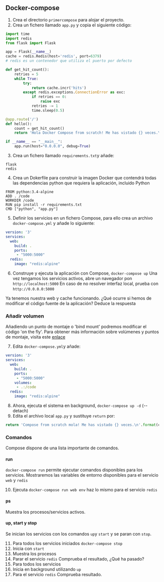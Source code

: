 ## Docker-compose
1. Crea el directorio `primercompose` para alojar el proyecto.
2. Crea un fichero llamado `app.py` y copia el siguiente código:
```python
import time
import redis
from flask import Flask

app = Flask(__name__)
cache = redis.Redis(host='redis', port=6379)
# redis es un contenedor que utiliza el puerto por defecto

def get_hit_count():
    retries = 5
    while True:
        try:
            return cache.incr('hits')
        except redis.exceptions.ConnectionError as exc:
            if retries == 0:
                raise exc
            retries -= 1
            time.sleep(0.5)

@app.route('/')
def hello():
    count = get_hit_count()
    return 'Hola Docker Compose from scratch! Me has vistado {} veces.\n'.format(count)

if __name__ == "__main__":
    app.run(host="0.0.0.0", debug=True)
```

3. Crea un fichero llamado `requirements.txt`y añade: 
```
flask
redis
```
4. Crea un Dokerfile para construir la imagen Docker que contendrá todas las dependencias python que requiera la aplicación, incluido Python
```
FROM python:3.4-alpine
ADD . /code
WORKDIR /code
RUN pip install -r requirements.txt
CMD ["python", "app.py"]
```
5. Definir los servicios en un fichero Compose, para ello crea un archivo `docker-compose.yml` y añade lo siguiente:
```yml
version: '3'
services:
  web:
    build: .
    ports:
     - "5000:5000"
  redis:
    image: "redis:alpine"
```
    
6. Construye y ejecuta la aplicación con Compose, `docker-compose up` Una vez tengamos los servicios activos, abre un navegador pon `http://localhost:5000` En caso de no resolver interfaz local, prueba con `http://0.0.0.0:5000`

Ya tenemos nuestra web y cache funcionando. ¿Qué ocurre si hemos de modificar el código fuente de la aplicación? Deduce la respuesta

### Añadir volumen
Añadiendo un punto de montaje o 'bind mount' podremos modificar el código 'on the fly'. Para obtener más información sobre volúmenes y puntos de montaje, visita este [enlace](https://docs.docker.com/storage/)

7. Edita `docker-compose.yml`y añade:
```yml
version: '3'
services:
  web:
    build: .
    ports:
     - "5000:5000"
    volumes:
     - .:/code
  redis:
    image: "redis:alpine"
 ```
 
8. Ahora, ejecuta el sistema en background, `docker-compose up -d` (--detach)
9. Edita el archivo local `app.py` y sustituye `return` por:
```python
return 'Compose from scratch mola! Me has vistado {} veces.\n'.format(count)
```
### Comandos
Compose dispone de una lista importante de comandos.
#### run
`docker-compose run` permite ejecutar comandos disponibles para los servicios. Mostraremos las variables de entorno disponibles para el servicio `web` y `redis`

10. Ejecuta `docker-compose run web env` haz lo mismo para el servicio `redis`
#### ps
Muestra los procesos/servicios activos.
#### up, start y stop
Se inician los servicios con los comandos `up`y `start` y se paran con `stop`.

11. Para todos los servicios iniciados `docker-compose stop`
12. Inicia con `start`
13. Muestra los procesos
14. Parar el servicio `redis` Comprueba el resultado, ¿Qué ha pasado?
15. Para todos los servicios
15. Inicia en background utilizando `up`
16. Para el servicio `redis` Comprueba resultado.


